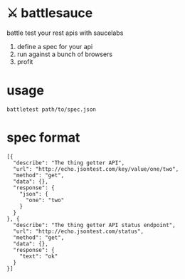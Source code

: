 # ⚔ battlesauce
battle test your rest apis with saucelabs

1. define a spec for your api
2. run against a bunch of browsers
3. profit

# usage
```
battletest path/to/spec.json
```

# spec format
```
[{
  "describe": "The thing getter API",
  "url": "http://echo.jsontest.com/key/value/one/two",
  "method": "get",
  "data": {},
  "response": {
    "json": {
      "one": "two"
    }
  }
}, {
  "describe": "The thing getter API status endpoint",
  "url": "http://echo.jsontest.com/status",
  "method": "get",
  "data": {},
  "response": {
    "text": "ok"
  }
}]

```
